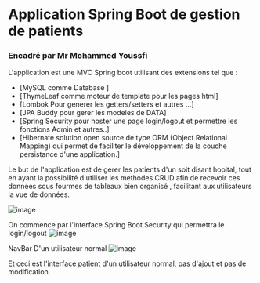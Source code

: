 # Application Spring Boot de gestion de patients  

### Encadré par Mr Mohammed Youssfi

L'application est une MVC Spring boot utilisant des extensions tel que :
* [MySQL comme Database ]
* [ThymeLeaf comme moteur de template pour les pages html]
* [Lombok Pour generer les getters/setters et autres ...]
* [JPA Buddy pour gerer les modeles de DATA]
* [Spring Security pour hoster une page login/logout et permettre les fonctions Admin et autres..]
* [Hibernate solution open source de type ORM (Object Relational Mapping) qui permet de faciliter le développement de la couche persistance d'une application.]

Le but de l'application est de gerer les patients d'un soit disant hopital, tout en ayant la possibilité d'utiliser les methodes CRUD 
afin de recevoir ces données sous fourmes de tableaux bien organisé , facilitant aux utilisateurs la vue de données.

![image](https://user-images.githubusercontent.com/44275564/165290965-6c671c62-2f20-47b3-962e-1215b42bc6f0.png)

On commence par l'interface Spring Boot Security  qui permettra le login/logout
![image](https://user-images.githubusercontent.com/44275564/165291205-6d80e63e-ccb5-4a1f-9ef3-29b0c34bcf59.png)

NavBar D'un utilisateur normal
![image](https://user-images.githubusercontent.com/44275564/165291346-6e15f53c-6cb0-40d4-8042-7364c34057c0.png)

Et ceci est l'interface patient d'un utilisateur normal, pas d'ajout et pas de modification.


